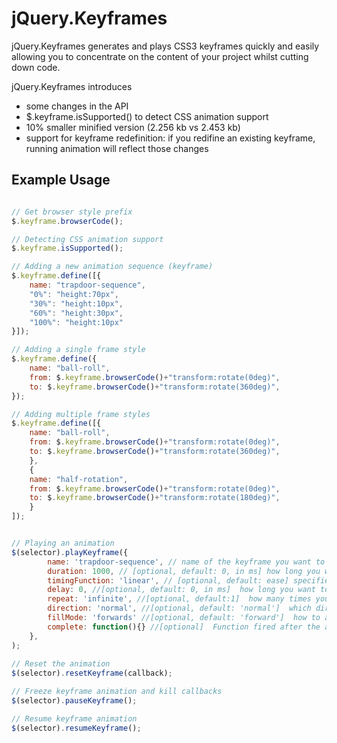 jQuery.Keyframes
===========

jQuery.Keyframes generates and plays CSS3 keyframes quickly and easily allowing you to concentrate on the content of your project whilst cutting down code.

jQuery.Keyframes introduces
+ some changes in the API 
+ $.keyframe.isSupported() to detect CSS animation support
+ 10% smaller minified version (2.256 kb vs 2.453 kb)
+ support for keyframe redefinition: if you redifine an existing keyframe, running animation will reflect those changes

Example Usage
-------------
```javascript

// Get browser style prefix
$.keyframe.browserCode();

// Detecting CSS animation support
$.keyframe.isSupported();

// Adding a new animation sequence (keyframe)
$.keyframe.define([{
	name: "trapdoor-sequence",
	"0%": "height:70px",
	"30%": "height:10px",
	"60%": "height:30px",
	"100%": "height:10px"
}]);

// Adding a single frame style
$.keyframe.define({
	name: "ball-roll",
	from: $.keyframe.browserCode()+"transform:rotate(0deg)",
	to: $.keyframe.browserCode()+"transform:rotate(360deg)",
});

// Adding multiple frame styles
$.keyframe.define([{
	name: "ball-roll",
	from: $.keyframe.browserCode()+"transform:rotate(0deg)",
	to: $.keyframe.browserCode()+"transform:rotate(360deg)",
	},
	{
	name: "half-rotation",
	from: $.keyframe.browserCode()+"transform:rotate(0deg)",
	to: $.keyframe.browserCode()+"transform:rotate(180deg)",
	}
]);


// Playing an animation
$(selector).playKeyframe({
		name: 'trapdoor-sequence', // name of the keyframe you want to bind to the selected element
		duration: 1000, // [optional, default: 0, in ms] how long you want it to last in milliseconds
		timingFunction: 'linear', // [optional, default: ease] specifies the speed curve of the animation
		delay: 0, //[optional, default: 0, in ms]  how long you want to wait before the animation starts in milliseconds, default value is 0
		repeat: 'infinite', //[optional, default:1]  how many times you want the animation to repeat, default value is 1
		direction: 'normal', //[optional, default: 'normal']  which direction you want the frames to flow, default value is normal
		fillMode: 'forwards' //[optional, default: 'forward']  how to apply the styles outside the animation time, default value is forwards
		complete: function(){} //[optional]  Function fired after the animation is complete. If repeat is infinite, the function will be fired every time the animation is restarted.
	},
);
	
// Reset the animation
$(selector).resetKeyframe(callback);

// Freeze keyframe animation and kill callbacks
$(selector).pauseKeyframe();

// Resume keyframe animation
$(selector).resumeKeyframe();

```
